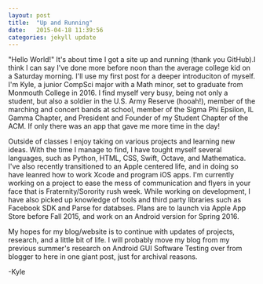 ```yaml
---
layout: post
title:  "Up and Running"
date:   2015-04-18 11:39:56
categories: jekyll update
---
```


"Hello World!" It's about time I got a site up and running (thank you GitHub).I think I can say I've done more before noon than the average college kid on a Saturday morning. I'll use my first post for a deeper introduciton of myself. I'm Kyle, a junior CompSci major with a Math minor, set to graduate from Monmouth College in 2016. I find myself very busy, being not only a student, but also a soldier in the U.S. Army Reserve (hooah!), member of the marching and concert bands at school, member of the Sigma Phi Epsilon, IL Gamma Chapter, and President and Founder of my Student Chapter of the ACM. If only there was an app that gave me more time in the day! 

Outside of classes I enjoy taking on various projects and learning new ideas. With the time I manage to find, I have tought myself several languages, such as Python, HTML, CSS, Swift, Octave, and Mathematica. I've also recently transitioned to an Apple centered life, and in doing so have leanred how to work Xcode and program iOS apps. I'm currently working on a project to ease the mess of communication and flyers in your face that is Fraternity/Sorority rush week. While working on development, I have also picked up knowledge of tools and third party libraries such as Facebook SDK and Parse for databses. Plans are to launch via Apple App Store before Fall 2015, and work on an Android version for Spring 2016. 

My hopes for my blog/website is to continue with updates of projects, research, and a little bit of life. I will probably move my blog from my previous summer's research on Android GUI Software Testing over from blogger to here in one giant post, just for archival reasons. 



-Kyle